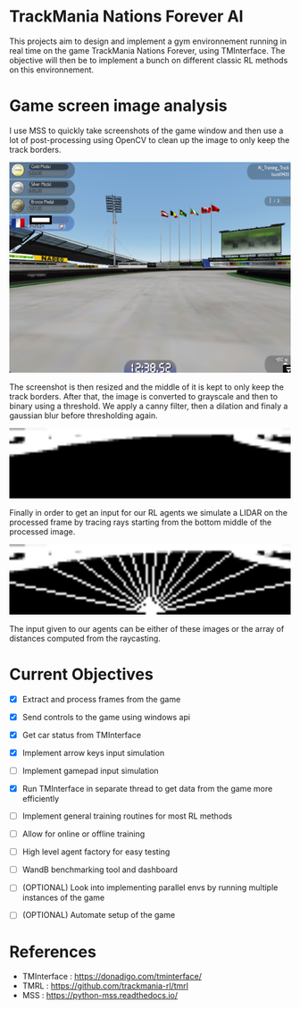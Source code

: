 # TrackMania Nations Forever AI

This projects aim to design and implement a gym environnement running in real time on the game TrackMania Nations Forever, using TMInterface. The objective will then be to implement a bunch on different classic RL methods on this environnement.

# Game screen image analysis

I use MSS to quickly take screenshots of the game window and then use a lot of post-processing using OpenCV to clean up the image to only keep the track borders.

<img src="assets/frame_1.png" width="512">

The screenshot is then resized and the middle of it is kept to only keep the track borders. After that, the image is converted to grayscale and then to binary using a threshold. We apply a canny filter, then a dilation and finaly a gaussian blur before thresholding again.

<img src="assets/processed_1.png" width="512">

Finally in order to get an input for our RL agents we simulate a LIDAR on the processed frame by tracing rays starting from the bottom middle of the processed image.

<img src="assets/raytrace_1.png" width="512">

The input given to our agents can be either of these images or the array of distances computed from the raycasting.

# Current Objectives
- [x] Extract and process frames from the game
- [x] Send controls to the game using windows api
- [x] Get car status from TMInterface
- [x] Implement arrow keys input simulation
- [ ] Implement gamepad input simulation
- [x] Run TMInterface in separate thread to get data from the game more efficiently
- [ ] Implement general training routines for most RL methods
- [ ] Allow for online or offline training
- [ ] High level agent factory for easy testing
- [ ] WandB benchmarking tool and dashboard
- [ ] (OPTIONAL) Look into implementing parallel envs by running multiple instances of the game
- [ ] (OPTIONAL) Automate setup of the game


# References

- TMInterface : https://donadigo.com/tminterface/
- TMRL : https://github.com/trackmania-rl/tmrl
- MSS : https://python-mss.readthedocs.io/
